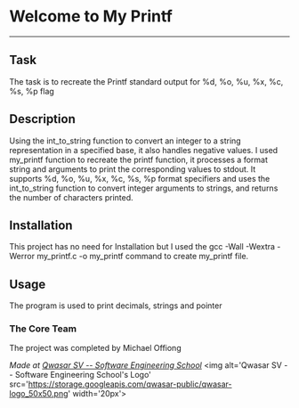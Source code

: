 # Welcome to My Printf
***

## Task
The task is to recreate the Printf standard output for %d, %o, %u, %x, %c, %s, %p flag

## Description
Using the int_to_string function to convert an integer to a string representation in a specified base, it also handles negative values. 
I used my_printf function to recreate the printf function, it processes a format string and arguments to print the corresponding values to stdout. 
It supports %d, %o, %u, %x, %c, %s, %p format specifiers and uses the int_to_string function to convert integer arguments to strings, 
and returns the number of characters printed.

## Installation
This project has no need for Installation but I used the gcc -Wall -Wextra -Werror my_printf.c -o my_printf command to create my_printf file.

## Usage
The program is used to print decimals, strings and pointer

### The Core Team
The project was completed by Michael Offiong

<span><i>Made at <a href='https://qwasar.io'>Qwasar SV -- Software Engineering School</a></i></span>
<span><img alt='Qwasar SV -- Software Engineering School's Logo' src='https://storage.googleapis.com/qwasar-public/qwasar-logo_50x50.png' width='20px'></span>